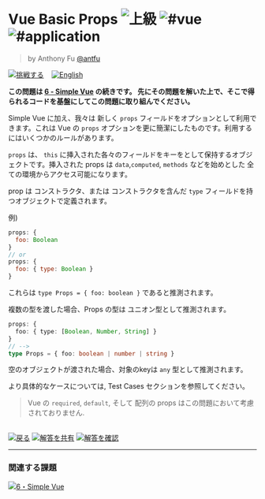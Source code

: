 <!--info-header-start--><h1>Vue Basic Props <img src="https://img.shields.io/badge/-%E4%B8%8A%E7%B4%9A-red" alt="上級"/> <img src="https://img.shields.io/badge/-%23vue-999" alt="#vue"/> <img src="https://img.shields.io/badge/-%23application-999" alt="#application"/></h1><blockquote><p>by Anthony Fu <a href="https://github.com/antfu" target="_blank">@antfu</a></p></blockquote><p><a href="https://tsch.js.org/213/play/ja" target="_blank"><img src="https://img.shields.io/badge/-%E6%8C%91%E6%88%A6%E3%81%99%E3%82%8B-3178c6?logo=typescript" alt="挑戦する"/></a> &nbsp;&nbsp;&nbsp;<a href="./README.md" target="_blank"><img src="https://img.shields.io/badge/-English-gray" alt="English"/></a> </p><!--info-header-end-->


**この問題は [6 - Simple Vue](//tsch.js.org/6) の続きです。 先にその問題を解いた上で、そこで得られるコードを基盤にしてこの問題に取り組んでください。**

Simple Vue に加え、我々は 新しく `props` フィールドをオプションとして利用できます。これは Vue の `props` オプションを更に簡潔にしたものです。利用するにはいくつかのルールがあります。

`props` は、 `this` に挿入された各々のフィールドをキーをとして保持するオブジェクトです。挿入された props は `data`,`computed`, `methods` などを始めとした 全ての環境からアクセス可能になります。

prop は コンストラクタ、または コンストラクタを含んだ `type` フィールドを持つオブジェクトで定義されます。

例)

```js
props: {
  foo: Boolean
}
// or
props: {
  foo: { type: Boolean }
}
```

これらは `type Props = { foo: boolean }` であると推測されます。

複数の型を渡した場合、Props の型は ユニオン型として推測されます。

```ts
props: {
  foo: { type: [Boolean, Number, String] }
}
// -->
type Props = { foo: boolean | number | string }
```

空のオブジェクトが渡された場合、対象のkeyは `any` 型として推測されます。


より具体的なケースについては, Test Cases セクションを参照してください。

>Vue の `required`, `default`, そして 配列の props はこの問題において考慮されておりません.


<!--info-footer-start--><br><a href="../../README.ja.md" target="_blank"><img src="https://img.shields.io/badge/-%E6%88%BB%E3%82%8B-grey" alt="戻る"/></a> <a href="https://tsch.js.org/213/answer/ja" target="_blank"><img src="https://img.shields.io/badge/-%E8%A7%A3%E7%AD%94%E3%82%92%E5%85%B1%E6%9C%89-teal" alt="解答を共有"/></a> <a href="https://tsch.js.org/213/solutions" target="_blank"><img src="https://img.shields.io/badge/-%E8%A7%A3%E7%AD%94%E3%82%92%E7%A2%BA%E8%AA%8D-de5a77?logo=awesome-lists&logoColor=white" alt="解答を確認"/></a> <hr><h3>関連する課題</h3><a href="https://github.com/type-challenges/type-challenges/blob/master/questions/6-hard-simple-vue/README.ja.md" target="_blank"><img src="https://img.shields.io/badge/-6%E3%83%BBSimple%20Vue-red" alt="6・Simple Vue"/></a> <!--info-footer-end-->